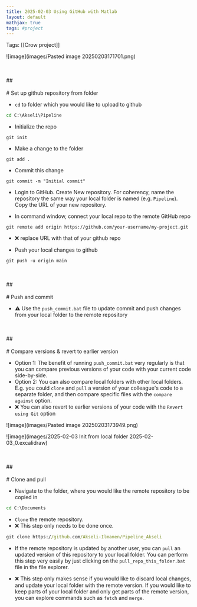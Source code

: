 ```yaml
---
title: 2025-02-03 Using GitHub with Matlab
layout: default 
mathjax: true
tags: #project
---
```

Tags: [[Crow project]]

![image](images/Pasted image 20250203171701.png)


<br/><br/>##<br/><br/># Set up github repository from folder

-  `cd` to folder which you would like to upload to github
```cmd
cd C:\Akseli\Pipeline
```


 - Initialize the repo
```git
git init
```

- Make a change to the folder
```git
git add .
```

- Commit this change
```git
git commit -m "Initial commit"
```


- Login to GitHub. Create New repository. For coherency, name the repository the same way your local folder is named (e.g. `Pipeline`). Copy the URL of your new repository.

- In command window, connect your local repo to the remote GitHub repo
```git
git remote add origin https://github.com/your-username/my-project.git
```
- ❌ replace URL with that of your github repo

- Push your local changes to github
```git
git push -u origin main
```

<br/><br/>##<br/><br/># Push and commit

- ⚠️ Use the `push_commit.bat` file to update commit and push changes from your local folder to the remote repository


<br/><br/>##<br/><br/># Compare versions & revert to earlier version

- Option 1: The benefit of running `push_commit.bat` very regularly is that you can compare previous versions of your code with your current code side-by-side.
- Option 2: You can also compare local folders with other local folders. E.g. you could `clone` and `pull` a version of your colleague's code to a separate folder, and then compare specific files with the `compare against` option.
- ❌ You can also revert to earlier versions of your code with the `Revert using Git` option
 
![image](images/Pasted image 20250203173949.png)



![image](images/2025-02-03 Init from local folder 2025-02-03_0.excalidraw)


<br/><br/>##<br/><br/># Clone and pull

- Navigate to the folder, where you would like the remote repository to be copied in
```cmd
cd C:\Documents
```

- ``Clone`` the remote repository. 
- ❌ This step only needs to be done once.
```cmd
git clone https://github.com/Akseli-Ilmanen/Pipeline_Akseli
```


- If the remote repository is updated by another user, you can `pull` an updated version of this repository to your local folder. You can perform this step very easily by just clicking on the `pull_repo_this_folder.bat` file in the file explorer.

- ❌ This step only makes sense if you would like to discard local changes, and update your local folder with the remote version. If you would like to keep parts of your local folder and only get parts of the remote version, you can explore commands such as `fetch` and `merge`.
 

